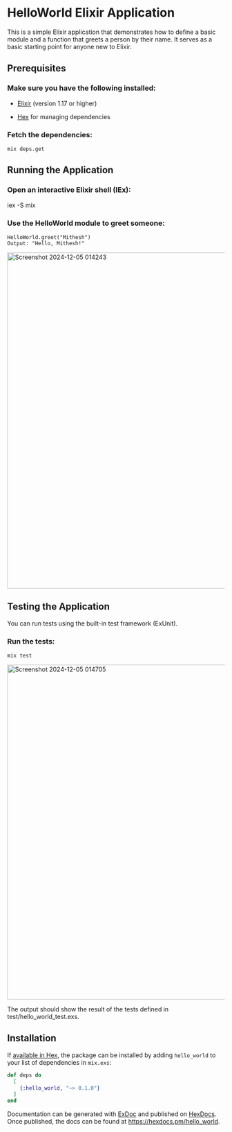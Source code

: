 
# HelloWorld Elixir Application

This is a simple Elixir application that demonstrates how to define a basic module and a function that greets a person by their name. It serves as a basic starting point for anyone new to Elixir.

## Prerequisites

### Make sure you have the following installed:

- [Elixir](https://elixir-lang.org/install.html) (version 1.17 or higher)

- [Hex](https://hex.pm/docs/installation) for managing dependencies

### Fetch the dependencies:

    mix deps.get

## Running the Application

### Open an interactive Elixir shell (IEx):

iex -S mix

### Use the HelloWorld module to greet someone:

    HelloWorld.greet("Mithesh")
    Output: "Hello, Mithesh!"

<img width="776" alt="Screenshot 2024-12-05 014243" src="https://github.com/user-attachments/assets/c4bc551f-0c99-4c99-bd35-8304196cc964">

## Testing the Application

You can run tests using the built-in test framework (ExUnit).

### Run the tests:

    mix test

<img width="773" alt="Screenshot 2024-12-05 014705" src="https://github.com/user-attachments/assets/9937cdfa-3122-4ee1-8920-fb8672d81865">

The output should show the result of the tests defined in test/hello_world_test.exs.

## Installation

If [available in Hex](https://hex.pm/docs/publish), the package can be installed
by adding `hello_world` to your list of dependencies in `mix.exs`:

```elixir
def deps do
  [
    {:hello_world, "~> 0.1.0"}
  ]
end
```

Documentation can be generated with [ExDoc](https://github.com/elixir-lang/ex_doc)
and published on [HexDocs](https://hexdocs.pm). Once published, the docs can
be found at <https://hexdocs.pm/hello_world>.

